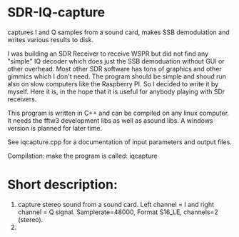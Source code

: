 # SDR-IQ-capture
captures I and Q samples from a sound card, makes SSB demodulation and writes various results to disk. 

I was building an SDR Receiver to receive WSPR but did not find any "simple" IQ decoder which does just the SSB demoduation without GUI or other overhead. Most other SDR software has tons of graphics and other gimmics which I don't need. The program should be simple and shoud run also on slow computers like the Raspberry PI.
So I decided to write it by myself. Here it is, in the hope that it is useful for anybody playing with SDr receivers.

This program is written in C++ and can be compiled on any linux computer. 
It needs the fftw3 development libs as well as asound libs.
A windows version is planned for later time.

See iqcapture.cpp for a documentation of input parameters and output files.

Compilation:  make
the program is called:  iqcapture

Short description:
==================

1. capture stereo sound from a sound card. Left channel = I and right channel = Q signal. Samplerate=48000, Format S16_LE, channels=2 (stereo).
2. 
